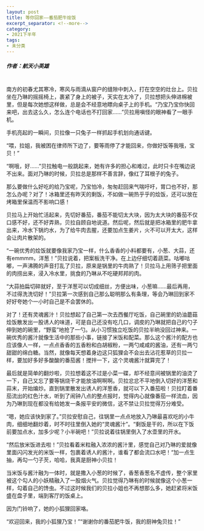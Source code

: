 ```yaml
---
layout: post
title: 等你回家——番茄肥牛烩饭
excerpt_separator: <!--more-->
category: 
- 2021下半年
tags:
- 未分类
---
```


##### 作者：航天小英雄

<br>南方的初春尤其寒冷，寒风与雨滴从窗户的缝隙中刺入，打在空空的灶台上。贝拉坐在乃琳的摇摇椅上，裹紧了身上的被子，天实在太冷了，贝拉想把头伸进棉被里，但是每次她想这样做，总是会不经意地瞟向桌子上的手机。“乃宝乃宝你快回来吧，出去这么久，怎么连个电话也不打回家……”贝拉用嗔怪的眼神看了一眼手机。

手机亮起的一瞬间，贝拉像一只兔子一样抓起手机划向通话键。

“喂，拉姐，我被困在律师所下边了，要等雨停了才能回来，你做好饭等我哦，宝贝！”

“啊哦，好……”贝拉触电一般跳起来，她有许多的担心和难过，此时只卡在嘴边说不出来。面对乃琳的时候，贝拉总是那样不善言辞，像红了耳根子的兔子。

那么要做什么好吃的给乃宝呢，乃宝怕冷，匆匆赶回来气喘吁吁，胃口也不好，那怎么办呢？对了！冰箱里还有昨天的剩饭，不如做一碗热乎乎的烩饭，还可以放在烤箱里保温而不影响口感！

贝拉马上开始忙活起来，先切好番茄，番茄不能切太大块，因为太大块的番茄不仅口感不好，还不好弄熟，贝拉自顾自地说道。然后呢，然后就是把冰箱里的肥牛拿出来，冷水下锅灼水，为了给牛肉去腥，还要加点生姜片，火不可以开太大，这样会让肉片散架的。

“一碗优秀的烩饭就要像我家乃宝一样，什么香香的小料都要有，小葱、大蒜，还有emmmm，洋葱！”贝拉说着，把案板洗干净。在上边仔细切着蔬菜。咕嘟咕嘟，一声沸腾的声音打乱了贝拉，原来是锅里的牛肉熟了！贝拉马上用筛子把里面的肉捞出来，浸入冷水里，挑食的乃琳从不吃硬邦邦的肉。

“大蒜拍扁切碎就好，至于洋葱可以切成细丝，方便出味，小葱嘛……最后再用，不过得洗洗切好！”贝拉第一次感到自己那么聪明那么有条理，等会乃琳回到家不好好夸她个一小时自己是不会罢休的。

对了！还有灵魂酱汁！贝拉想起了自己第一次去西餐厅吃饭，自己碗里的奶油蘑菇烩饭散发出一股诱人的味道，可是自己还没有吃几口，调皮的乃琳就把自己的勺子伸到她的碗里，“野蛮”地抢了一勺。从小习惯独立吃饭的贝拉半晌没回过神来。一碗优秀的酱汁就像生活中的那些小事，链接了米饭和配菜。那么这个酱汁的配方也应该像人一样，一点点香香的五香粉和白胡椒粉，一两勺咸咸的酱油，还有一两勺甜甜的绵白糖。当然，就像每天想着身边这只狐狸会不会出去沾花惹草的贝拉一样，要加好多好多酸酸的番茄酱！搅拌一下，这个灵魂酱汁就算完了！

最后就是简单的翻炒啦，贝拉想着这不过是小菜一碟，却不经意间被锅里的油烫了一下，自己又忘了要等锅烧干才能放油啊啊啊。贝拉忿忿不平地倒入切好的洋葱和蒜末，开始煸炒。直到锅里散发出诱人的洋葱香，就可以下入番茄啦！贝拉盯着番茄流出的红色汁水，听到了闹钟八点的整点报时，觉得内心就像番茄一样流血，因为乃琳到现在都没有给她发一条报平安的微信，这不禁让贝拉觉得万分难受。

“嗯，她应该快到家了。”贝拉安慰自己，往锅里一点点地放入乃琳最喜欢吃的小牛肉，细细地翻炒着，时不时往里倒入她的“灵魂酱汁”。“剩饭是干的，所以在下饭前要加点水，加多少呢？小半碗吧！”贝拉说着往锅里倒入了水壶里的开水。

“然后放米饭进去啦！”贝拉看着米粒融入浓浓的酱汁里，感觉自己对乃琳的爱就像里面闪闪发光的米饭一样，包裹着诱人的酱汁，谁看了都会流口水吧！“加一点生抽，再勾一勺子芡，哈哈，我真是厨神小贝拉！

当米饭与酱汁融为一体时，就是撒入小葱的时候了，香葱香葱名不虚传，整个家里被这个勾人的小妖精融入了一股烟火气。贝拉觉得乃琳有的时候就像这个小葱一样，勾着自己的馋虫。不过这时候我们的贝拉小姐也不再想那么多，她赶紧将米饭盛在盘子里，端到客厅的饭桌上。

因为门铃响了，她的小狐狸回家咯。

“欢迎回来，我的小狐狸乃宝！”“谢谢你的番茄肥牛饭，我的厨神兔贝拉！”